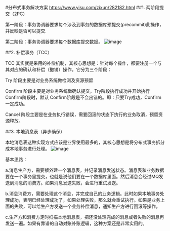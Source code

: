 #分布式事务解决方案 https://www.yisu.com/zixun/282182.html
##1. 两阶段提交（2PC）
   
   第一阶段：事务协调器要求每个涉及到事务的数据库预提交(precommit)此操作，并反映是否可以提交.
   
   第二阶段：事务协调器要求每个数据库提交数据。
   ![image](https://github.com/licker-cheng/java-Interview-book/assets/31842337/08f4c9de-5474-4092-bb62-a314f8a8e9de)


##2. 补偿事务（TCC）
   
   TCC 其实就是采用的补偿机制，其核心思想是：针对每个操作，都要注册一个与其对应的确认和补偿（撤销）操作。它分为三个阶段：

   Try 阶段主要是对业务系统做检测及资源预留

   Confirm 阶段主要是对业务系统做确认提交，Try阶段执行成功并开始执行 Confirm阶段时，默认 Confirm阶段是不会出错的。即：只要Try成功，Confirm一定成功。

   Cancel 阶段主要是在业务执行错误，需要回滚的状态下执行的业务取消，预留资源释放。
   
   
##3. 本地消息表（异步确保）

  本地消息表这种实现方式应该是业界使用最多的，其核心思想是将分布式事务拆分成本地事务进行处理。
   ![image](https://github.com/licker-cheng/java-Interview-book/assets/31842337/e7959c79-7223-47c1-a23a-6d812e6ea46c)

基本思路：

   a.消息生产方，需要额外建一个消息表，并记录消息发送状态。消息表和业务数据要在一个事务里提交，也就是说他们要在一个数据库里面。然后消息会经过MQ发送到消息的消费方。如果消息发送失败，会进行重试发送。
   
   b.消息消费方，需要处理这个消息，并完成自己的业务逻辑。此时如果本地事务处理成功，表明已经处理成功了，如果处理失败，那么就会重试执行。如果是业务上面的失败，可以给生产方发送一个业务补偿消息，通知生产方进行回滚等操作。
   
   c.生产方和消费方定时扫描本地消息表，把还没处理完成的消息或者失败的消息再发送一遍。如果有靠谱的自动对账补账逻辑，这种方案还是非常实用的。


